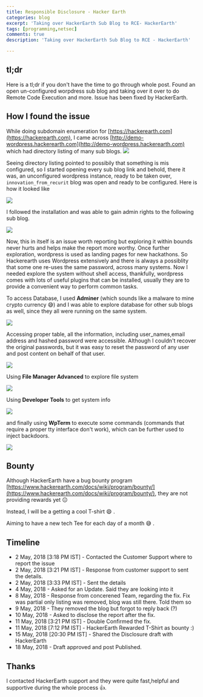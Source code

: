 ```yaml
---
title: Responsible Disclosure - Hacker Earth
categories: blog
excerpt: 'Taking over HackerEarth Sub Blog to RCE- HackerEarth'
tags: [programming,netsec]
comments: true
description: 'Taking over HackerEarth Sub Blog to RCE - HackerEarth'

---
```





## tl;dr 
Here is a tl;dr if you don't have the time to go through whole post.
Found an open un-configured worpdress sub blog and taking over it over to do Remote Code Execution and more.
Issue has been fixed by HackerEarth.

## How I found the issue

While doing subdomain enumeration for [https://hackerearth.com](https://hackerearth.com), I came across [http://demo-wordpress.hackerearth.com](http://demo-wordpress.hackerearth.com)
which had directory listing of many sub blogs. 
<img src="/images/disclosure-hackerearth/blog_listings.png">

Seeing directory listing pointed to possibily that something is mis configured, so I started opening every sub blog link and behold, there it was, an unconfigured wordpress instance, ready to be taken over, `innovation_from_recurit` blog was open and ready to be configured.
Here is how it looked like 

<img src="/images/disclosure-hackerearth/wp_installation.png">

I followed the installation and was able to gain admin rights to the following sub blog. 

<img src="/images/disclosure-hackerearth/wp_installed.png">

Now, this in itself is an issue worth reporting but exploring it within bounds never hurts and helps make the report more worthy.
Once further exploration, wordpress is used as landing pages for new hackathons. So Hackerearth uses Wordpress extensively and there is always a possiblity that some one re-uses the same password, across many systems.
Now I needed explore the system without shell access, thankfully, wordpress comes with lots of useful plugins that can be installed, usually they are to provide a convenient way to perform common tasks. 


To access Database, I used **Adminer** (which sounds like a malware to mine crypto currency :sweat_smile:) and I was able to explore database for other sub blogs as well, since they all were running on the same system.


<img src="/images/disclosure-hackerearth/adminer_panel.png">

Accessing proper table, all the information, including user_names,email address and hashed password were accessible. 
Although I couldn't recover the original passwords, but it was easy to reset the password of any user and post content on behalf of that user.


<img src="/images/disclosure-hackerearth/adminer_blog_users.png">



Using **File Manager Advanced** to explore file system 

<img src="/images/disclosure-hackerearth/file_explorer.png">

Using **Developer Tools** to get system info 

<img src="/images/disclosure-hackerearth/developer_tools.png">

and finally using **WpTerm** to execute some commands (commands that require a proper tty interface don't work), which can be further used to inject backdoors.

<img src="/images/disclosure-hackerearth/rce.png">




## Bounty

Although HackerEarth have a bug bounty program [https://www.hackerearth.com/docs/wiki/program/bounty/](https://www.hackerearth.com/docs/wiki/program/bounty/), they are not providing rewards yet :neutral_face:	

Instead, I will be a getting a cool T-shirt :smile: .

Aiming to have a new tech Tee for each day of a month :sweat_smile: .

## Timeline

* 2 May, 2018 [3:18 PM IST] - Contacted the Customer Support where to report the issue 
* 2 May, 2018 [3:21 PM IST] - Response from customer support to sent the details.
* 2 May, 2018 [3:33 PM IST] - Sent the details
* 4 May, 2018 - Asked for an Update. Said they are looking into it
* 8 May, 2018 - Response from concerened Team, regarding the fix. Fix was partial only listing was removed, blog was still there. Told them so
* 9 May, 2018 - They removed the blog but forgot to reply back (?)
* 10 May, 2018 - Asked to disclose the report after the fix.
* 11 May, 2018 [3:21 PM IST] - Double Confirmed the fix.
* 11 May, 2018 [7:12 PM IST] - HackerEarth Rewarded T-Shirt as bounty :)
* 15 May, 2018 [20:30 PM IST] - Shared the Disclosure draft with HackerEarth
* 18 May, 2018 - Draft approved and post Published.

## Thanks 

I contacted HackerEarth support and they were quite fast,helpful and supportive during the whole process :+1:.








